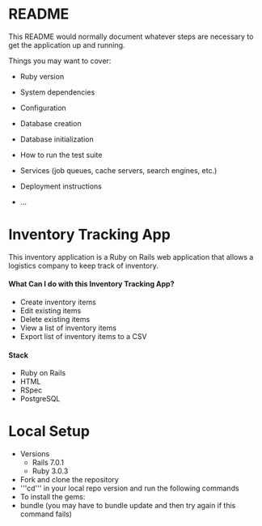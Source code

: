 # README

This README would normally document whatever steps are necessary to get the
application up and running.

Things you may want to cover:

* Ruby version

* System dependencies

* Configuration

* Database creation

* Database initialization

* How to run the test suite

* Services (job queues, cache servers, search engines, etc.)

* Deployment instructions

* ...

# Inventory Tracking App
This inventory application is a Ruby on Rails web application that allows a logistics company to keep track of inventory. 

#### What Can I do with this Inventory Tracking App?
* Create inventory items
* Edit existing items
* Delete existing items
* View a list of inventory items
* Export list of inventory items to a CSV

#### Stack
* Ruby on Rails
* HTML
* RSpec
* PostgreSQL

# Local Setup
* Versions
  * Rails 7.0.1
  * Ruby 3.0.3
* Fork and clone the repository
* '''cd''' in your local repo version and run the following commands
 * To install the gems:
  * bundle (you may have to bundle update and then try again if this command fails)   



